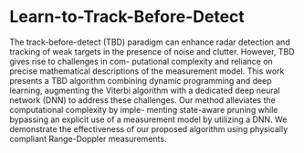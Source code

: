# Learn-to-Track-Before-Detect

The track-before-detect (TBD) paradigm can enhance radar
detection and tracking of weak targets in the presence of noise
and clutter. However, TBD gives rise to challenges in com-
putational complexity and reliance on precise mathematical
descriptions of the measurement model. This work presents a
TBD algorithm combining dynamic programming and deep
learning, augmenting the Viterbi algorithm with a dedicated
deep neural network (DNN) to address these challenges. Our
method alleviates the computational complexity by imple-
menting state-aware pruning while bypassing an explicit use
of a measurement model by utilizing a DNN. We demonstrate
the effectiveness of our proposed algorithm using physically
compliant Range-Doppler measurements.
